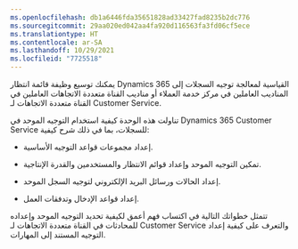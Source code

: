 ```yaml
---
ms.openlocfilehash: db1a6446fda35651828ad33427fad8235b2dc776
ms.sourcegitcommit: 29aa020ed042aa4fa920d116563fa3fd06cf5ece
ms.translationtype: HT
ms.contentlocale: ar-SA
ms.lasthandoff: 10/29/2021
ms.locfileid: "7725518"
---
```

يمكنك توسيع وظيفة قائمة انتظار Dynamics 365 القياسية لمعالجة توجيه السجلات إلى المناديب العاملين في مركز خدمة العملاء أو مناديب القناة متعددة الاتجاهات العاملين في القناة متعددة الاتجاهات لـ Customer Service.

تناولت هذه الوحدة كيفية استخدام التوجيه الموحد في Dynamics 365 Customer Service للسجلات، بما في ذلك شرح كيفية:

- إعداد مجموعات قواعد التوجيه الأساسية.

- تمكين التوجيه الموحد وإعداد قوائم الانتظار والمستخدمين والقدرة الإنتاجية.

- إعداد الحالات ورسائل البريد الإلكتروني لتوجيه السجل الموحد.

- إعداد قواعد الإدخال وتدفقات العمل.

تتمثل خطواتك التالية في اكتساب فهم أعمق لكيفية تحديد التوجيه الموحد وإعداده للمحادثات في القناة متعددة الاتجاهات لـ Customer Service والتعرف على كيفية إعداد التوجيه المستند إلى المهارات.
